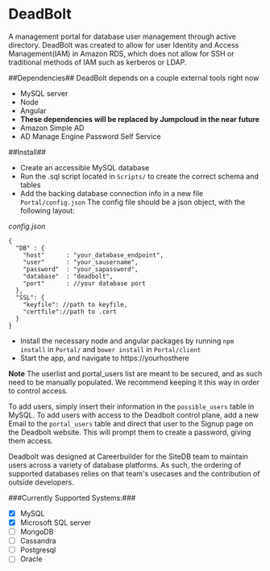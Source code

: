 # DeadBolt
A management portal for database user management through active directory.
DeadBolt was created to allow for user Identity and Access Management(IAM) in Amazon RDS, which does not allow for SSH or traditional methods of IAM such as kerberos or LDAP.

##Dependencies##
DeadBolt depends on a couple external tools right now

* MySQL server
* Node
* Angular
* __These dependencies will be replaced by Jumpcloud in the near future__
* Amazon Simple AD
* AD Manage Engine Password Self Service

##Install##

* Create an accessible MySQL database
* Run the .sql script located in `Scripts/` to create the correct schema and tables
* Add the backing database connection info in a new file `Portal/config.json`
The config file should be a json object, with the following layout:

_config.json_
```  
{
  "DB" : {
    "host"      : "your_database_endpoint",
    "user"      : "your_sausername",
    "password"  : "your_sapassword",
    "database"  : "deadbolt",
    "port"      : //your database port
  },
  "SSL": {
    "keyfile": //path to keyfile,
    "certfile"://path to .cert
  }
}
```
* Install the necessary node and angular packages by running `npm install` in `Portal/` and `bower install` in `Portal/client`
* Start the app, and navigate to https://yourhosthere


__Note__ The userlist and portal_users list are meant to be secured, and as such need to be manually populated. We recommend keeping it this way in order to control access.

To add users, simply insert their information in the `possible_users` table in MySQL. To add users with access to the Deadbolt control plane, add a new Email to the `portal_users` table and direct that user to the Signup page on the Deadbolt website. This will prompt them to create a password, giving them access.

Deadbolt was designed at Careerbuilder for the SiteDB team to maintain users across a variety of database platforms. As such, the ordering of supported databases relies on that team's usecases and the contribution of outside developers.

###Currently Supported Systems:###
- [x] MySQL
- [x] Microsoft SQL server
- [ ] MongoDB
- [ ] Cassandra
- [ ] Postgresql
- [ ] Oracle
